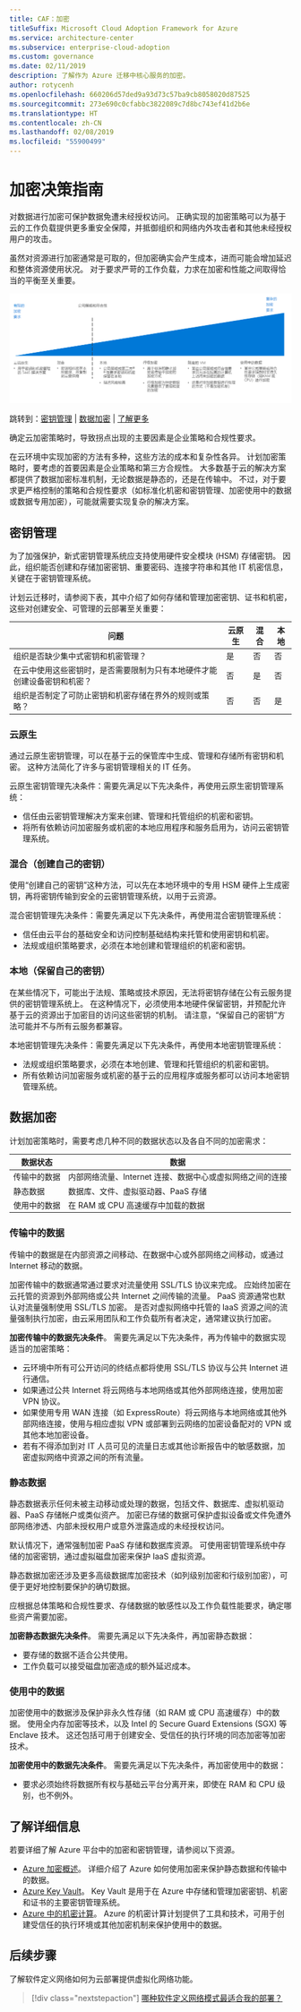 ```yaml
---
title: CAF：加密
titleSuffix: Microsoft Cloud Adoption Framework for Azure
ms.service: architecture-center
ms.subservice: enterprise-cloud-adoption
ms.custom: governance
ms.date: 02/11/2019
description: 了解作为 Azure 迁移中核心服务的加密。
author: rotycenh
ms.openlocfilehash: 660206d57ded9a93d73c57ba9cb8058020d87525
ms.sourcegitcommit: 273e690c0cfabbc3822089c7d8bc743ef41d2b6e
ms.translationtype: HT
ms.contentlocale: zh-CN
ms.lasthandoff: 02/08/2019
ms.locfileid: "55900499"
---
```

# <a name="encryption-decision-guide"></a>加密决策指南

对数据进行加密可保护数据免遭未经授权访问。 正确实现的加密策略可以为基于云的工作负载提供更多重安全保障，并抵御组织和网络内外攻击者和其他未经授权用户的攻击。

虽然对资源进行加密通常是可取的，但加密确实会产生成本，进而可能会增加延迟和整体资源使用状况。 对于要求严苛的工作负载，力求在加密和性能之间取得恰当的平衡至关重要。

![按复杂性从低到高的顺序绘制了加密选项（与下面的跳转链接保持一致）](../../_images/discovery-guides/discovery-guide-encryption.png)

跳转到：[密钥管理](#key-management) | [数据加密](#data-encryption) | [了解更多](#learn-more)

确定云加密策略时，导致拐点出现的主要因素是企业策略和合规性要求。

在云环境中实现加密的方法有多种，这些方法的成本和复杂性各异。 计划加密策略时，要考虑的首要因素是企业策略和第三方合规性。 大多数基于云的解决方案都提供了数据加密标准机制，无论数据是静态的，还是在传输中。 不过，对于要求更严格控制的策略和合规性要求（如标准化机密和密钥管理、加密使用中的数据或数据专用加密），可能就需要实现复杂的解决方案。

## <a name="key-management"></a>密钥管理

为了加强保护，新式密钥管理系统应支持使用硬件安全模块 (HSM) 存储密钥。 因此，组织能否创建和存储加密密钥、重要密码、连接字符串和其他 IT 机密信息，关键在于密钥管理系统。

计划云迁移时，请参阅下表，其中介绍了如何存储和管理加密密钥、证书和机密，这些对创建安全、可管理的云部署至关重要：

| 问题 | 云原生 | 混合 | 本地 |
|---------------------------------------------------------------------------------------------------------------------------------------|--------------|--------|-------------|
| 组织是否缺少集中式密钥和机密管理？                                                                    | 是          | 否     | 否          |
| 在云中使用这些密钥时，是否需要限制为只有本地硬件才能创建设备密钥和机密？ | 否           | 是    | 否          |
| 组织是否制定了可防止密钥和机密存储在界外的规则或策略？                | 否           | 否     | 是         |

### <a name="cloud-native"></a>云原生

通过云原生密钥管理，可以在基于云的保管库中生成、管理和存储所有密钥和机密。 这种方法简化了许多与密钥管理相关的 IT 任务。

云原生密钥管理先决条件：需要先满足以下先决条件，再使用云原生密钥管理系统：

- 信任由云密钥管理解决方案来创建、管理和托管组织的机密和密钥。
- 将所有依赖访问加密服务或机密的本地应用程序和服务启用为，访问云密钥管理系统。

### <a name="hybrid-bring-your-own-key"></a>混合（创建自己的密钥）

使用“创建自己的密钥”这种方法，可以先在本地环境中的专用 HSM 硬件上生成密钥，再将密钥传输到安全的云密钥管理系统，以用于云资源。

混合密钥管理先决条件：需要先满足以下先决条件，再使用混合密钥管理系统：

- 信任由云平台的基础安全和访问控制基础结构来托管和使用密钥和机密。
- 法规或组织策略要求，必须在本地创建和管理组织的机密和密钥。

### <a name="on-premises-hold-your-own-key"></a>本地（保留自己的密钥）

在某些情况下，可能出于法规、策略或技术原因，无法将密钥存储在公有云服务提供的密钥管理系统上。 在这种情况下，必须使用本地硬件保留密钥，并预配允许基于云的资源出于加密目的访问这些密钥的机制。 请注意，“保留自己的密钥”方法可能并不与所有云服务都兼容。

本地密钥管理先决条件：需要先满足以下先决条件，再使用本地密钥管理系统：

- 法规或组织策略要求，必须在本地创建、管理和托管组织的机密和密钥。
- 所有依赖访问加密服务或机密的基于云的应用程序或服务都可以访问本地密钥管理系统。

## <a name="data-encryption"></a>数据加密

计划加密策略时，需要考虑几种不同的数据状态以及各自不同的加密需求：

| 数据状态 | 数据 |
|-----|-----|
| 传输中的数据 | 内部网络流量、Internet 连接、数据中心或虚拟网络之间的连接 |
| 静态数据    | 数据库、文件、虚拟驱动器、PaaS 存储 |
| 使用中的数据     | 在 RAM 或 CPU 高速缓存中加载的数据 |

### <a name="data-in-transit"></a>传输中的数据

传输中的数据是在内部资源之间移动、在数据中心或外部网络之间移动，或通过 Internet 移动的数据。

加密传输中的数据通常通过要求对流量使用 SSL/TLS 协议来完成。 应始终加密在云托管的资源到外部网络或公共 Internet 之间传输的流量。 PaaS 资源通常也默认对流量强制使用 SSL/TLS 加密。 是否对虚拟网络中托管的 IaaS 资源之间的流量强制执行加密，由云采用团队和工作负载所有者决定，通常建议执行加密。

**加密传输中的数据先决条件**。 需要先满足以下先决条件，再为传输中的数据实现适当的加密策略：

- 云环境中所有可公开访问的终结点都将使用 SSL/TLS 协议与公共 Internet 进行通信。
- 如果通过公共 Internet 将云网络与本地网络或其他外部网络连接，使用加密 VPN 协议。
- 如果使用专用 WAN 连接（如 ExpressRoute）将云网络与本地网络或其他外部网络连接，使用与相应虚拟 VPN 或部署到云网络的加密设备配对的 VPN 或其他本地加密设备。
- 若有不得添加到对 IT 人员可见的流量日志或其他诊断报告中的敏感数据，加密虚拟网络中资源之间的所有流量。

### <a name="data-at-rest"></a>静态数据

静态数据表示任何未被主动移动或处理的数据，包括文件、数据库、虚拟机驱动器、PaaS 存储帐户或类似资产。 加密已存储的数据可保护虚拟设备或文件免遭外部网络渗透、内部未授权用户或意外泄露造成的未经授权访问。

默认情况下，通常强制加密 PaaS 存储和数据库资源。 可使用密钥管理系统中存储的加密密钥，通过虚拟磁盘加密来保护 IaaS 虚拟资源。

静态数据加密还涉及更多高级数据库加密技术（如列级别加密和行级别加密），可便于更好地控制要保护的确切数据。

应根据总体策略和合规性要求、存储数据的敏感性以及工作负载性能要求，确定哪些资产需要加密。

**加密静态数据先决条件**。 需要先满足以下先决条件，再加密静态数据：

- 要存储的数据不适合公共使用。
- 工作负载可以接受磁盘加密造成的额外延迟成本。

### <a name="data-in-use"></a>使用中的数据

加密使用中的数据涉及保护非永久性存储（如 RAM 或 CPU 高速缓存）中的数据。 使用全内存加密等技术，以及 Intel 的 Secure Guard Extensions (SGX) 等 Enclave 技术。 这还包括可用于创建安全、受信任的执行环境的同态加密等加密技术。

**加密使用中的数据先决条件**。 需要先满足以下先决条件，再加密使用中的数据：

- 要求必须始终将数据所有权与基础云平台分离开来，即使在 RAM 和 CPU 级别，也不例外。

## <a name="learn-more"></a>了解详细信息

若要详细了解 Azure 平台中的加密和密钥管理，请参阅以下资源。

- [Azure 加密概述](/azure/security/security-azure-encryption-overview)。 详细介绍了 Azure 如何使用加密来保护静态数据和传输中的数据。
- [Azure Key Vault](/azure/key-vault/key-vault-overview)。 Key Vault 是用于在 Azure 中存储和管理加密密钥、机密和证书的主要密钥管理系统。
- [Azure 中的机密计算](/solutions/confidential-compute)。 Azure 的机密计算计划提供了工具和技术，可用于创建受信任的执行环境或其他加密机制来保护使用中的数据。

## <a name="next-steps"></a>后续步骤

了解软件定义网络如何为云部署提供虚拟化网络功能。

> [!div class="nextstepaction"]
> [哪种软件定义网络模式最适合我的部署？](../software-defined-network/overview.md)
